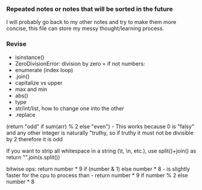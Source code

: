 ### Repeated notes or notes that will be sorted in the future

I will probably go back to my other notes and try to make them more concise, this file can store my messy thought/learning process.

### Revise
* isinstance() 
* ZeroDivisionError: division by zero   = if not numbers:
* enumerate (index loop)
* .join()
* capitalize vs upper
* max and min
* abs()   
* type
* str/int/list, how to change one into the other
* .replace  

(return "odd" if sum(arr) % 2 else "even") - This works because 0 is "falsy" and any other integer is naturally "truthy, so if truthy it must not be divisible by 2 therefore it is odd

If you want to strip all whitespace in a string (\t, \n, etc.), use split()+join() as return "".join(s.split())

 bitwise ops:  return number * 9 if (number & 1) else number * 8    -    is slightly faster for the cpu to process than    -   return number * 9 if number % 2 else number * 8
